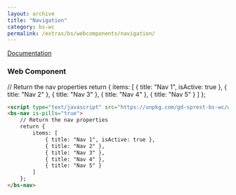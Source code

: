 ```yaml
---
layout: archive
title: "Navigation"
category: bs-wc
permalink: /extras/bs/webcomponents/navigation/
---
```

[Documentation](https://getbootstrap.com/docs/4.4/components/navs)

### Web Component

<script type="text/javascript" src="https://unpkg.com/gd-sprest-bs-wc/dist/gd-sprest-bs.js"></script>
<bs-nav is-pills="true">
    // Return the nav properties
    return {
        items: [
            { title: "Nav 1", isActive: true },
            { title: "Nav 2" },
            { title: "Nav 3" },
            { title: "Nav 4" },
            { title: "Nav 5" }
        ]
    };
</bs-nav>

```html
<script type="text/javascript" src="https://unpkg.com/gd-sprest-bs-wc/wc/dist/gd-sprest-bs.js"></script>
<bs-nav is-pills="true">
    // Return the nav properties
    return {
        items: [
            { title: "Nav 1", isActive: true },
            { title: "Nav 2" },
            { title: "Nav 3" },
            { title: "Nav 4" },
            { title: "Nav 5" }
        ]
    };
</bs-nav>
```